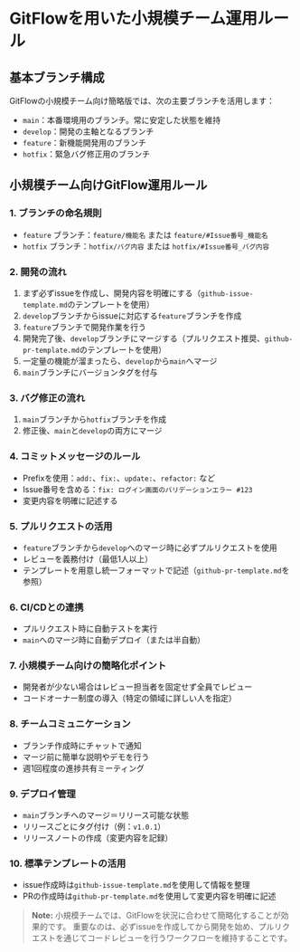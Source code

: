 # GitFlowを用いた小規模チーム運用ルール

## 基本ブランチ構成
GitFlowの小規模チーム向け簡略版では、次の主要ブランチを活用します：

- `main`：本番環境用のブランチ。常に安定した状態を維持
- `develop`：開発の主軸となるブランチ
- `feature`：新機能開発用のブランチ
- `hotfix`：緊急バグ修正用のブランチ

## 小規模チーム向けGitFlow運用ルール

### 1. ブランチの命名規則
- `feature` ブランチ：`feature/機能名` または `feature/#Issue番号_機能名`
- `hotfix` ブランチ：`hotfix/バグ内容` または `hotfix/#Issue番号_バグ内容`

### 2. 開発の流れ
1. まず必ずissueを作成し、開発内容を明確にする（`github-issue-template.md`のテンプレートを使用）
2. `develop`ブランチからissueに対応する`feature`ブランチを作成
3. `feature`ブランチで開発作業を行う
4. 開発完了後、`develop`ブランチにマージする（プルリクエスト推奨、`github-pr-template.md`のテンプレートを使用）
5. 一定量の機能が溜まったら、`develop`から`main`へマージ
6. `main`ブランチにバージョンタグを付与

### 3. バグ修正の流れ
1. `main`ブランチから`hotfix`ブランチを作成
2. 修正後、`main`と`develop`の両方にマージ

### 4. コミットメッセージのルール
- Prefixを使用：`add:`、`fix:`、`update:`、`refactor:` など
- Issue番号を含める：`fix: ログイン画面のバリデーションエラー #123`
- 変更内容を明確に記述する

### 5. プルリクエストの活用
- `feature`ブランチから`develop`へのマージ時に必ずプルリクエストを使用
- レビューを義務付け（最低1人以上）
- テンプレートを用意し統一フォーマットで記述（`github-pr-template.md`を参照）

### 6. CI/CDとの連携
- プルリクエスト時に自動テストを実行
- `main`へのマージ時に自動デプロイ（または半自動）

### 7. 小規模チーム向けの簡略化ポイント
- 開発者が少ない場合はレビュー担当者を固定せず全員でレビュー
- コードオーナー制度の導入（特定の領域に詳しい人を指定）

### 8. チームコミュニケーション
- ブランチ作成時にチャットで通知
- マージ前に簡単な説明やデモを行う
- 週1回程度の進捗共有ミーティング


### 9. デプロイ管理
- `main`ブランチへのマージ＝リリース可能な状態
- リリースごとにタグ付け（例：`v1.0.1`）
- リリースノートの作成（変更内容を記録）

### 10. 標準テンプレートの活用
- issue作成時は`github-issue-template.md`を使用して情報を整理
- PRの作成時は`github-pr-template.md`を使用して変更内容を明確に記述

> **Note:** 小規模チームでは、GitFlowを状況に合わせて簡略化することが効果的です。
重要なのは、必ずissueを作成してから開発を始め、プルリクエストを通じてコードレビューを行うワークフローを維持することです。